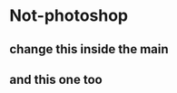 # Not-photoshop
## change this inside the main
<link rel= "stylesheet" href= "{{ url_for('static', filename='styles/style.css') }}">
                    
                    
                    
## and this one too
<script src="{{url_for('static', filename='styles/slider.js')}}"></script>
